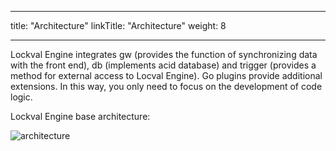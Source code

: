 
---
title: "Architecture"
linkTitle: "Architecture"
weight: 8

---

Lockval Engine integrates gw (provides the function of synchronizing data with the front end), db (implements acid database) and trigger (provides a method for external access to Locval Engine). Go plugins provide additional extensions. In this way, you only need to focus on the development of code logic.

Lockval Engine base architecture:

![architecture](/arch.svg "base architecture")

